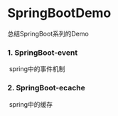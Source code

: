 # SpringBootDemo
总结SpringBoot系列的Demo

### 1. SpringBoot-event

​	spring中的事件机制 

### 2. SpringBoot-ecache

​	spring中的缓存